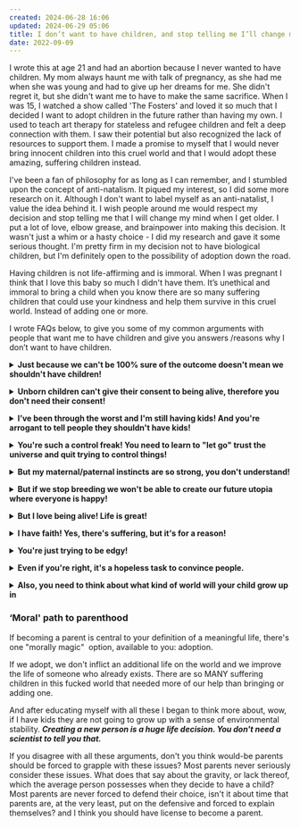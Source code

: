 ```yaml
---
created: 2024-06-28 16:06
updated: 2024-06-29 05:06
title: I don’t want to have children, and stop telling me I’ll change my mind :D
date: 2022-09-09
---
```

I wrote this at age 21 and had an abortion because I never wanted to have children. My mom always haunt me with talk of pregnancy, as she had me when she was young and had to give up her dreams for me. She didn't regret it, but she didn't want me to have to make the same sacrifice. When I was 15, I watched a show called 'The Fosters' and loved it so much that I decided I want to adopt children in the future rather than having my own. I used to teach art therapy for stateless and refugee children and felt a deep connection with them. I saw their potential but also recognized the lack of resources to support them. I made a promise to myself that I would never bring innocent children into this cruel world and that I would adopt these amazing, suffering children instead. 

I've been a fan of philosophy for as long as I can remember, and I stumbled upon the concept of anti-natalism. It piqued my interest, so I did some more research on it. Although I don't want to label myself as an anti-natalist, I value the idea behind it. I wish people around me would respect my decision and stop telling me that I will change my mind when I get older. I put a lot of love, elbow grease, and brainpower into making this decision. It wasn't just a whim or a hasty choice - I did my research and gave it some serious thought. I'm pretty firm in my decision not to have biological children, but I'm definitely open to the possibility of adoption down the road.

Having children is not life-affirming and is immoral. When I was pregnant I think that I love this baby so much I didn't have them. It’s unethical and immoral to bring a child when you know there are so many suffering children that could use your kindness and help them survive in this cruel world. Instead of adding one or more.

I wrote FAQs below, to give you some of my common arguments with people that want me to have children and give you answers /reasons why I don’t want to have children. 

**<details markdown='1'>** <summary> **Just because we can't be 100% sure of the outcome doesn't mean we shouldn't have children!**</summary> 

Actually, it does. There are two problems with this. One, you're gambling with someone else's welfare, which is wrong. And two, it's incredibly glib. Extreme suffering is real and should be grappled with, not just conveniently hand-waved away. If your child ends up in a long-term suicidal nightmare of existence will you be content to say, “I’m sorry you’re in hell, but when I was rolling the dice I had a good feeling!" </details>


**<details markdown='1'>** <summary> **Unborn children can't give their consent to being alive, therefore you don't need their consent!**</summary> 

Consider the following thought experiment. Suppose hell was real and the inhabitants of hell were allowed to procreate, thus dooming young children to a hellish existence. Some of the inhabitants suggest that it's immoral to have children in hell, especially without their consent, but others point out that you don't need their consent because they can't give it until they're actually alive to give it. And after all, they say, isn't it better to be alive and in hell than non-existent anyway?

In response to the above scenario, most people tend to say it's not ok to reproduce in hell without consent, even if it's the only opportunity for the unborn child to existing. Why does the argument that it's ok to bring children into our world without their consent (because they're not alive to give it) make sense in our world but not in the hell world?

Just to be clear, the point is not that our world is equivalent to hell (at least for everyone). The point is that the argument that unborn children can't give consent so therefore we don't need their consent is fallacious.

And, yes, it's true that most people wouldn't want children in hell, not because they can't consent, but because they think hell is a bad thing, period. But that doesn't mean consent isn't a factor. Suppose there were people who willingly decided to go to hell because they wanted to experience it, and they made an informed decision to go there. Would you support that? I think plenty of people would. Now suppose these same people decide to drag others to hell who didn't consent? Would you be against that? Most people would be. This demonstrates that it's not experiencing hell's inherent badness that people oppose, it's forcing others to do so without their consent. Consent is key. </details>

**<details markdown='1'>**<summary>**I’ve been through the worst and I'm still having kids! And you're arrogant to tell people they shouldn't have kids!**</summary> It's arrogant to make other people suffer just because you want kids. And it's arrogant for anyone to claim they have been through the worst. It's far more humble to assume that there are others out there who have it far worse than you or I have. Just because you have suffered and come to terms with it, doesn't mean that everyone else has or will. And just because you've suffered, it doesn't mean you have empathy for other people. There are plenty of drug-addicted prostitutes who have children even though they hate their own life because they think having children will make them happy. And not just addicts, but regular people. If you were truly content, why would you want children? Wanting is a form of desiring which is a form of suffering. Having children is a way of relieving YOUR suffering.

It's also arrogant to think you've got what it takes to be a great parent. All sorts of smart people have tried and failed, but you think you're different? </details>


**<details markdown='1'>**<summary>**You're such a control freak! You need to learn to "let go" trust the universe and quit trying to control things!**</summary> No one would say that to someone who was trying to end rape, slavery, etc. The natural state of the world is filled with problems and people are constantly trying to control it. But rather than trying to control ME and others like me, why don't you "let go" and accept the fact that this world is no place for children? Why don't you give up your fear of a baby-free world and trust that things will be ok if people stop procreating? </details>

**<details markdown='1'>**<summary>**But my maternal/paternal instincts are so strong, you don't understand!**</summary> If your maternal instincts were so strong, you wouldn't have children. This world wouldn't be good enough for them. The very fact that you think it is, is proof that you DON'T have strong maternal/paternal instincts. It's proof you have SELFISH instincts. </details>


**<details markdown='1'>**<summary>**But if we stop breeding we won't be able to create our future utopia where everyone is happy!**</summary> There's no evidence that humans are moving toward a future utopia. More importantly, even if they were, that still doesn't make it ok to create suffering humans without their consent in order to use them as stepping stones to your future utopia. </details>

**<details markdown='1'>**<summary>**But I love being alive! Life is great!**</summary> That's great, but it doesn't justify you imposing life on someone else without their consent. And furthermore, life isn't great for everyone. Just because you choose to ignore suffering, doesn't mean it's not there.
 </details>

**<details markdown='1'>**<summary>**I have faith! Yes, there's suffering, but it's for a reason!**</summary> If your faith is so strong, why are you so eager to have children? Why not wait to have children in the afterlife or some other realm that you claim exists? Or why have kids at all? If your faith is so strong, you should be able to endure the pain of not having kids. Furthermore, your "faith" is not a trump card that justifies any immoral act. It doesn't justify you raping people, and it doesn't justify imposing life on others without their consent. </details>

**<details markdown='1'>**<summary>**You're just trying to be edgy!**</summary> Got any arguments or just insults? </details>

**<details markdown='1'>**<summary>**Even if you're right, it's a hopeless task to convince people.**</summary> Maybe, but you don't know until you try. If you asked someone in 1950 whether gay marriage would ever be a thing, they'd probably think you were nuts. The same goes for lots of issues. </details>

**<details markdown='1'>**<summary>**Also, you need to think about what kind of world will your child grow up in**</summary> Babies aren't great for the environment. From disposable nappies to air conditioning, to all the other resources a new body consumes, there is an ecological cost attached to bringing forth new life. And when, if ever - is it right to inflict another resource guzzler onto an already-guzzled world? What's more, our children will have to live in this resource-guzzled world and, if some of the climate trends are to be believed, it might not be the nicest place to live. </details>



### **‘Moral' path to parenthood**

If becoming a parent is central to your definition of a meaningful life, there's one "morally magic"  option, available to you: adoption.

If we adopt, we don't inflict an additional life on the world and we improve the life of someone who already exists. There are so MANY suffering children in this fucked world that needed more of our help than bringing or adding one.

And after educating myself with all these I began to think more about, wow, if I have kids they are not going to grow up with a sense of environmental stability. ***Creating a new person is a huge life decision. You don't need a scientist to tell you that.***

If you disagree with all these arguments, don't you think would-be parents should be forced to grapple with these issues? Most parents never seriously consider these issues. What does that say about the gravity, or lack thereof, which the average person possesses when they decide to have a child? Most parents are never forced to defend their choice, isn't it about time that parents are, at the very least, put on the defensive and forced to explain themselves? and I think you should have license to become a parent.